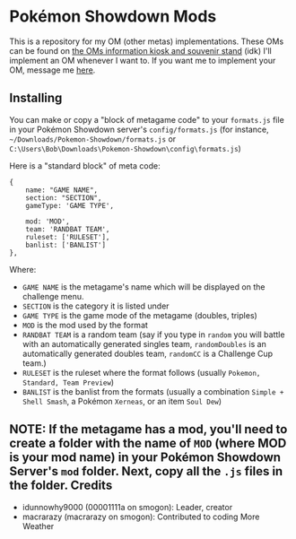 Pokémon Showdown Mods
================================
This is a repository for my OM (other metas) implementations. These OMs can be found on [the OMs information kiosk and souvenir stand][1] (idk)
I'll implement an OM whenever I want to. If you want me to implement your OM, message me [here][2].

  [1]: http://www.smogon.com/forums/threads/3505031/
  [2]: http://www.smogon.com/forums/members/00001111a.232607/
  
Installing
--------------------------------
You can make or copy a "block of metagame code" to your ```formats.js``` file in your Pokémon Showdown server's ```config/formats.js``` (for instance, ```~/Downloads/Pokemon-Showdown/formats.js``` or ```C:\Users\Bob\Downloads\Pokemon-Showdown\config\formats.js```)

Here is a "standard block" of meta code:
```
{
	name: "GAME NAME",
	section: "SECTION",
	gameType: 'GAME TYPE',
	
	mod: 'MOD',
	team: 'RANDBAT TEAM',
	ruleset: ['RULESET'],
	banlist: ['BANLIST']
},
```
Where:
* ```GAME NAME``` is the metagame's name which will be displayed on the challenge menu.
* ```SECTION``` is the category it is listed under
* ```GAME TYPE``` is the game mode of the metagame (doubles, triples)
* ```MOD``` is the mod used by the format
* ```RANDBAT TEAM``` is a random team (say if you type in ```random``` you will battle with an automatically generated singles team, ```randomDoubles``` is an automatically generated doubles team, ```randomCC``` is a Challenge Cup team.)
* ```RULESET``` is the ruleset where the format follows (usually ```Pokemon, Standard, Team Preview```)
* ```BANLIST``` is the banlist from the formats (usually a combination ```Simple + Shell Smash```, a Pokémon ```Xerneas```, or an item ```Soul Dew```)

**NOTE**: If the metagame has a mod, you'll need to create a folder with the name of `MOD` (where MOD is your mod name) in your Pokémon Showdown Server's ```mod``` folder. Next, copy all the `.js` files in the folder.
Credits
--------------------------------
* idunnowhy9000 (00001111a on smogon): Leader, creator
* macrarazy (macrarazy on smogon): Contributed to coding More Weather